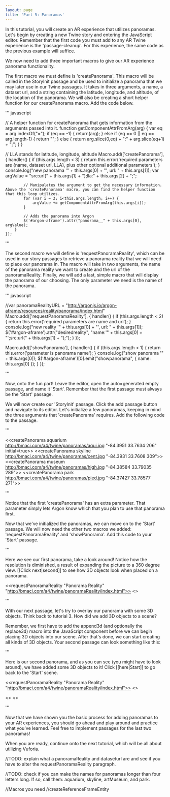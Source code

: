 ```yaml
---
layout: page
title: 'Part 5: Panoramas'
---
```


In this tutorial, you will create an AR experience that utilizes panoramas. Let's begin by creating a new Twine story and entering the JavaScript editor. Remember that the first code you must add to any AR Twine experience is the 'passage-cleanup'. For this experience, the same code as the previous example will suffice.

We now need to add three important macros to give our AR experience panorama functionality.

The first macro we must define is 'createPanorama'. This macro will be called in the StoryInit passage and be used to initialize a panorama that we may later use in our Twine passages. It takes in three arguments, a name, a dataset url, and a string containing the latitude, longitude, and altitude, of the location of the panorama. We will also be creating a short helper function for our createPanorama macro. Add the code below.

''' javascript

// A helper function for createPanorama that gets information from the arguments passed into it.
function getComponentAttrFromArg(arg) {
    var eq = arg.indexOf("=");
    if (eq == -1) {
        return(arg);
    } else if (eq == 0 || eq == arg.length-1) {
        return "";
    } else {
        return arg.slice(0,eq) + ":" + arg.slice(eq+1) + ";";
    }
}

// LLA stands for latitude, longitude, altitude
    Macro.add(['createPanorama'], {
        handler() {
            if (this.args.length < 3) {
                    return this.error('required parameters are {name, dataset url, LLA}, plus other optional additional parameters');
            }
            console.log("new panorama '" + this.args[0] + "', url: " + this.args[1]);
            var argValue = "src:url(" + this.args[1] + ");lla:" + this.args[2] + ";";

            // Manipulates the argument to get the necessary information. Above the 'createPanorama' macro, you can find the helper function that this loop utilizes.
            for (var i = 3; i<this.args.length; i++) {
                argValue += getComponentAttrFromArg(this.args[i]);
            }

            // Adds the panorama into Argon
            $('#argon-aframe').attr("panorama__" + this.args[0], argValue);
        }
    });

'''

The second macro we will define is 'requestPanoramaReality', which can be used in our story passages to retrieve a panorama reality that we will need to place our panorama in. The macro will take in two arguments, the name of the panorama reality we want to create and the url of the panoramaReality. Finally, we will add a last, simple macro that will display the panorama of our choosing. The only parameter we need is the name of the panorama.

''' javascript

//var panoramaRealityURL = "http://argonjs.io/argon-aframe/resources/reality/panorama/index.html"
Macro.add(['requestPanoramaReality'], {
    handler() {
        if (this.args.length < 2) {
            return this.error('required parameters are name and url');
        }
        console.log("new reality '" + this.args[0] + "', url: " + this.args[1]);
        $('#argon-aframe').attr("desiredreality", "name:'" + this.args[0] + "';src:url(" + this.args[1] + ");");
    }
});


Macro.add(['showPanorama'], {
    handler() {
        if (this.args.length < 1) {
            return this.error('parameter is panorama name');
        }
        console.log("show panorama '" + this.args[0]);
        $('#argon-aframe')[0].emit("showpanorama", { name: this.args[0] });
    }
});

'''

Now, onto the fun part! Leave the editor, open the auto=generated empty passage, and name it 'Start'. Remember that the first passage must always be the 'Start' passage.

We will now create our 'StoryInit' passage. Click the add passage button and navigate to its editor. Let's initialize a few panoramas, keeping in mind the three arguments that 'createPanorama' requires. Add the following code to the passage.

'''

<<createPanorama aquarium http://bmaci.com/a4/twine/panoramas/aqui.jpg "-84.3951 33.7634 206" initial=true>>
<<createPanorama skyline http://bmaci.com/a4/twine/panoramas/cent.jpg "-84.3931 33.7608 309">>
<<createPanorama museum http://bmaci.com/a4/twine/panoramas/high.jpg "-84.38584 33.79035 289">>
<<createPanorama park http://bmaci.com/a4/twine/panoramas/pied.jpg "-84.37427 33.78577 271">>

'''

Notice that the first 'createPanorama' has an extra parameter. That parameter simply lets Argon know which that you plan to use that panorama first.

Now that we've initialized the panoramas, we can move on to the 'Start' passage. We will now need the other two macros we added: 'requestPanoramaReality' and 'showPanorama'. Add this code to your 'Start' passage.

'''

Here we see our first panorama, take a look around! Notice how the resolution is diminished, a result of expanding the picture to a 360 degree view. [[Click next|second]] to see how 3D objects look when placed on a panorama.

<<requestPanoramaReality "Panorama Reality" "http://bmaci.com/a4/twine/panoramaReality/index.html">>
<<showPanorama aquarium>>


'''

With our next passage, let's try to overlay our panorama with some 3D objects. Think back to tutorial 3. How did we add 3D objects to a scene?

Remember, we first have to add the append3d (and optionally the replace3d) macro into the JavaScript component before we can begin placing 3D objects into our scene. After that's done, we can start creating all kinds of 3D objects. Your second passage can look something like this:

'''

Here is our second panorama, and as you can see (you might have to look around), we have added some 3D objects to it! Click [[here|Start]] to go back to the 'Start' scene.

<<requestPanoramaReality "Panorama Reality" "http://bmaci.com/a4/twine/panoramaReality/index.html">>
<<showPanorama skyline>>

<<append3d story sphere-and-box>>
<a-sphere position="0 1.25 -5" radius="1.25" color="pink" ></a-sphere><a-box id="bluebox" position="5 0.5 -5" rotation="0 45 0" width="1" height="1" depth="1"  color="blue"></a-box>
<</append3d>>

'''

Now that we have shown you the basic process for adding panoramas to your AR experiences, you should go ahead and play around and practice what you've learned. Feel free to implement passages for the last two panoramas!

When you are ready, continue onto the next tutorial, which will be all about utilizing Vuforia.



//TODO: explain what a panoramaReality and dataseturl are and see if you have to alter the requestPanoramaReality paragraph.

//TODO: check if you can make the names for panoramas longer than four letters long. If so, call them: aquarium, skyline, artMuseum, and park.

//Macros you need
//createReferenceFrameEntity